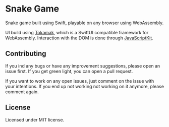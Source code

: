 # Snake Game

Snake game built using Swift, playable on any browser using WebAssembly.

UI build using [Tokamak](https://github.com/TokamakUI/Tokamak), which is a SwiftUI compatible framework for WebAssembly. Interaction with the DOM is done through [JavaScriptKit](https://github.com/swiftwasm/JavaScriptKit).

## Contributing
If you ind any bugs or have any improvement suggestions, please open an issue first. If you get green light, you can open a pull request.

If you want to work on any open issues, just comment on the issue with your intentions. If you end up not working not working on it anymore, please comment again.

## License
Licensed under MIT license.
